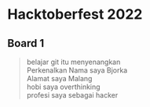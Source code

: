 # Hacktoberfest 2022

## Board 1

> belajar git itu menyenangkan  
> Perkenalkan Nama saya Bjorka  
> Alamat saya Malang  
> hobi saya overthinking  
> profesi saya sebagai hacker  